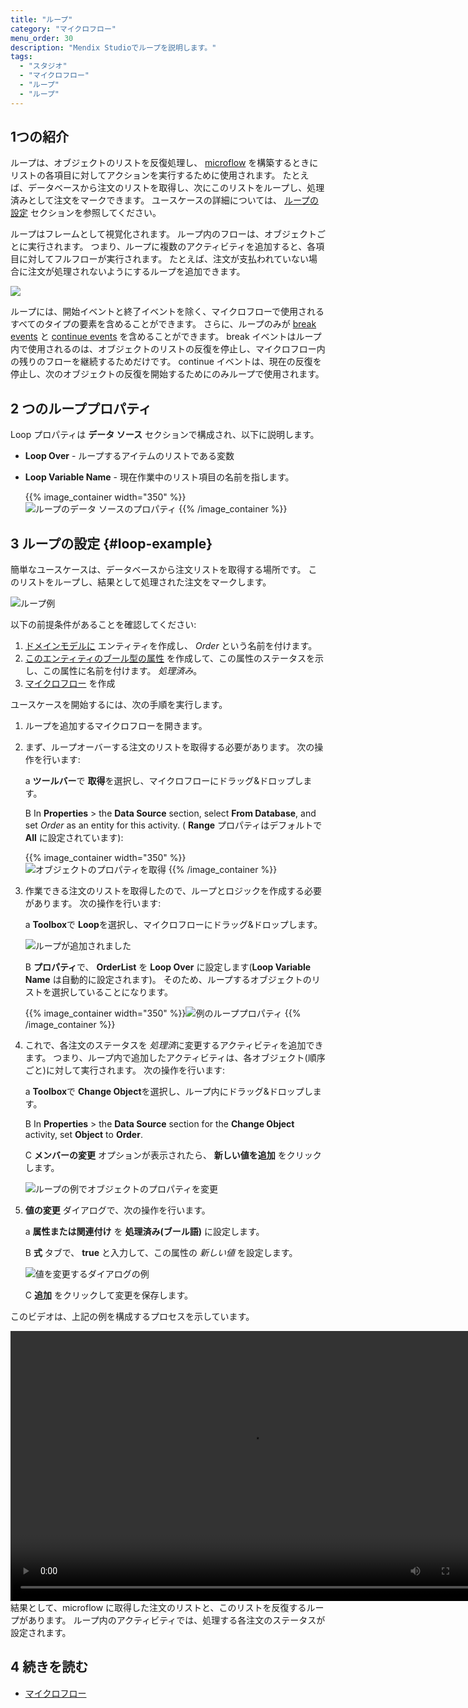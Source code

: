 ```yaml
---
title: "ループ"
category: "マイクロフロー"
menu_order: 30
description: "Mendix Studioでループを説明します。"
tags:
  - "スタジオ"
  - "マイクロフロー"
  - "ループ"
  - "ループ"
---
```


## 1つの紹介

ループは、オブジェクトのリストを反復処理し、 [microflow](microflows) を構築するときにリストの各項目に対してアクションを実行するために使用されます。 たとえば、データベースから注文のリストを取得し、次にこのリストをループし、処理済みとして注文をマークできます。 ユースケースの詳細については、 [ループの設定](#loop-example) セクションを参照してください。

ループはフレームとして視覚化されます。 ループ内のフローは、オブジェクトごとに実行されます。 つまり、ループに複数のアクティビティを追加すると、各項目に対してフルフローが実行されます。 たとえば、注文が支払われていない場合に注文が処理されないようにするループを追加できます。

![](attachments/microflows-loop/loop.png)

ループには、開始イベントと終了イベントを除く、マイクロフローで使用されるすべてのタイプの要素を含めることができます。 さらに、ループのみが [break events](/refguide8/break-event) と [continue events](/refguide8/continue-event) を含めることができます。 break イベントはループ内で使用されるのは、オブジェクトのリストの反復を停止し、マイクロフロー内の残りのフローを継続するためだけです。 continue イベントは、現在の反復を停止し、次のオブジェクトの反復を開始するためにのみループで使用されます。

## 2 つのループプロパティ

Loop プロパティは **データ ソース** セクションで構成され、以下に説明します。

* **Loop Over** - ループするアイテムのリストである変数

*  **Loop Variable Name** - 現在作業中のリスト項目の名前を指します。

    {{% image_container width="350" %}}![ループのデータ ソースのプロパティ](attachments/microflows-loop/loop-properties.png)
    {{% /image_container %}}

## 3 ループの設定 {#loop-example}

簡単なユースケースは、データベースから注文リストを取得する場所です。 このリストをループし、結果として処理された注文をマークします。

![ループ例](attachments/microflows-loop/loop-example.png)

以下の前提条件があることを確認してください:

1. [ドメインモデルに](domain-models#adding-new-entities) エンティティを作成し、 *Order* という名前を付けます。
2. [このエンティティのブール型の属性](domain-models#adding-new-attributes) を作成して、この属性のステータスを示し、この属性に名前を付けます。 *処理済み*。
3. [マイクロフロー](microflows#creating-new-microflow) を作成

ユースケースを開始するには、次の手順を実行します。

1. ループを追加するマイクロフローを開きます。

2. まず、ループオーバーする注文のリストを取得する必要があります。 次の操作を行います: <br />

    a **ツールバー**で **取得**を選択し、マイクロフローにドラッグ&ドロップします。 <br />

    B In **Properties** > the **Data Source** section, select **From Database**, and set *Order* as an entity for this activity. ( **Range** プロパティはデフォルトで **All** に設定されています): <br />

    {{% image_container width="350" %}}![オブジェクトのプロパティを取得](attachments/microflows-loop/retrieve-properties.png)
    {{% /image_container %}}

3. 作業できる注文のリストを取得したので、ループとロジックを作成する必要があります。 次の操作を行います: <br />

    a **Toolbox**で **Loop**を選択し、マイクロフローにドラッグ&ドロップします。 <br />

    ![ループが追加されました](attachments/microflows-loop/loop-added.png)<br />

    B **プロパティ**で、 **OrderList** を **Loop Over** に設定します(**Loop Variable Name** は自動的に設定されます)。 そのため、ループするオブジェクトのリストを選択していることになります。 <br />

    {{% image_container width="350" %}}![例のループプロパティ](attachments/microflows-loop/loop-properties-in-example.png)
     {{% /image_container %}}

4. これで、各注文のステータスを *処理済*に変更するアクティビティを追加できます。 つまり、ループ内で追加したアクティビティは、各オブジェクト(順序ごと)に対して実行されます。 次の操作を行います:<br />

    a **Toolbox**で **Change Object**を選択し、ループ内にドラッグ&ドロップします。<br />

    B In **Properties** > the **Data Source** section for the **Change Object** activity, set **Object** to **Order**.<br/>

    C **メンバーの変更** オプションが表示されたら、 **新しい値を追加** をクリックします。<br />

    ![ループの例でオブジェクトのプロパティを変更](attachments/microflows-loop/change-object-properties.png)

5. **値の変更** ダイアログで、次の操作を行います。<br />

    a **属性または関連付け** を **処理済み(ブール語)** に設定します。<br />

    B **式** タブで、 **true** と入力して、この属性の *新しい値* を設定します。 <br />

    ![値を変更するダイアログの例](attachments/microflows-loop/change-value-dialogue-example.png)

    C **追加** をクリックして変更を保存します。

このビデオは、上記の例を構成するプロセスを示しています。

<video width="768" height="432" controls src="attachments/microflows-loop/loop-example-video.mp4">ビデオ</video> 結果として、microflow に取得した注文のリストと、このリストを反復するループがあります。 ループ内のアクティビティでは、処理する各注文のステータスが設定されます。

## 4 続きを読む

* [マイクロフロー](マイクロフロー)
